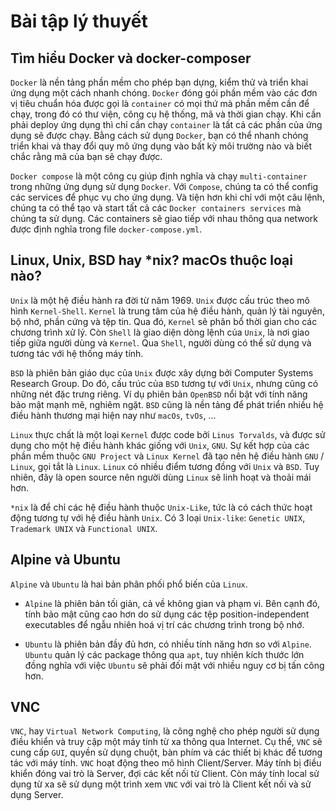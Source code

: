# Bài tập lý thuyết

## Tìm hiểu Docker và docker-composer

`Docker` là nền tảng phần mềm cho phép bạn dựng, kiểm thử và triển khai ứng dụng một cách nhanh chóng. `Docker` đóng gói phần mềm vào các đơn vị tiêu chuẩn hóa được gọi là `container` có mọi thứ mà phần mềm cần để chạy, trong đó có thư viện, công cụ hệ thống, mã và thời gian chạy. Khi cần phải deploy ứng dụng thì chỉ cần chạy `container` là tất cả các phần của ứng dụng sẽ được chạy. Bằng cách sử dụng `Docker`, bạn có thể nhanh chóng triển khai và thay đổi quy mô ứng dụng vào bất kỳ môi trường nào và biết chắc rằng mã của bạn sẽ chạy được.

`Docker compose` là một công cụ giúp định nghĩa và chạy `multi-container` trong những ứng dụng sử dụng `Docker`. Với `Compose`, chúng ta có thể config các services để phục vụ cho ứng dụng. Và tiện hơn khi chỉ với một câu lệnh, chúng ta có thể tạo và start tất cả các `Docker containers services` mà chúng ta sử dụng. Các containers sẽ giao tiếp với nhau thông qua network được định nghĩa trong file `docker-compose.yml`.

## Linux, Unix, BSD hay *nix? macOs thuộc loại nào?

`Unix` là một hệ điều hành ra đời từ năm 1969. `Unix` được cấu trúc theo mô hình `Kernel-Shell`. `Kernel` là trung tâm của hệ điều hành, quản lý tài nguyên, bộ nhớ, phần cứng và tệp tin. Qua đó, `Kernel` sẽ phân bổ thời gian cho các chương trình xử lý. Còn `Shell` là giao diện dòng lệnh của `Unix`, là nơi giao tiếp giữa người dùng và `Kernel`. Qua `Shell`, người dùng có thể sử dụng và tương tác với hệ thống máy tính.

`BSD` là phiên bản giáo dục của `Unix` được xây dựng bởi Computer Systems Research Group. Do đó, cấu trúc của `BSD` tương tự với `Unix`, nhưng cũng có những nét đặc trưng riêng. Ví dụ phiên bản `OpenBSD` nổi bật với tính năng bảo mật mạnh mẽ, nghiêm ngặt. `BSD` cũng là nền tảng để phát triển nhiều hệ điều hành thương mại hiện nay như `macOs`, `tvOs`, ...

`Linux` thực chất là một loại `Kernel` được code bởi `Linus Torvalds`, và được sử dụng cho một hệ điều hành khác giống với `Unix`, `GNU`. Sự kết hợp của các phần mềm thuộc `GNU Project` và `Linux Kernel` đã tạo nên hệ điều hành `GNU` / `Linux`, gọi tắt là `Linux`. `Linux` có nhiều điểm tương đồng với `Unix` và `BSD`. Tuy nhiên, đây là open source nên người dùng `Linux` sẽ linh hoạt và thoải mái hơn.

`*nix` là để chỉ các hệ điều hành thuộc `Unix-Like`, tức là có cách thức hoạt động tương tự với hệ điều hành `Unix`. Có 3 loại `Unix-like`: `Genetic UNIX`, `Trademark UNIX` và `Functional UNIX`.

## Alpine và Ubuntu

`Alpine` và `Ubuntu` là hai bản phân phối phổ biến của `Linux`.

- `Alpine` là phiên bản tối giản, cả về không gian và phạm vi. Bên cạnh đó, tính bảo mật cũng cao hơn do sử dụng các tệp position-independent executables để ngẫu nhiên hoá vị trí các chương trình trong bộ nhớ.

- `Ubuntu` là phiên bản đầy đủ hơn, có nhiều tính năng hơn so với `Alpine`. `Ubuntu` quản lý các package thông qua `apt`, tuy nhiên kích thước lớn đồng nghĩa với việc `Ubuntu` sẽ phải đối mặt với nhiều nguy cơ bị tấn công hơn.

## VNC

`VNC`, hay `Virtual Network Computing`, là công nghệ cho phép người sử dụng điều khiển và truy cập một máy tính từ xa thông qua Internet. Cụ thể, `VNC` sẽ cung cấp `GUI`, quyền sử dụng chuột, bàn phím và các thiết bị khác để tương tác với máy tính. `VNC` hoạt động theo mô hình Client/Server. Máy tính bị điều khiển đóng vai trò là Server, đợi các kết nối từ Client. Còn máy tính local sử dụng từ xa sẽ sử dụng một trình xem `VNC` với vai trò là Client kết nối và sử dụng Server.